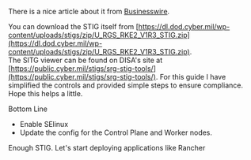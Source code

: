 There is a nice article about it from [Businesswire](https://www.businesswire.com/news/home/20221101005546/en/DISA-Validates-Rancher-Government-Solutions%E2%80%99-Kubernetes-Distribution-RKE2-Security-Technical-Implementation-Guide).

You can download the STIG itself from [https://dl.dod.cyber.mil/wp-content/uploads/stigs/zip/U_RGS_RKE2_V1R3_STIG.zip](https://dl.dod.cyber.mil/wp-content/uploads/stigs/zip/U_RGS_RKE2_V1R3_STIG.zip).   
The SITG viewer can be found on DISA's site at [https://public.cyber.mil/stigs/srg-stig-tools/](https://public.cyber.mil/stigs/srg-stig-tools/). For this guide I have simplified the controls and provided simple steps to ensure compliance. Hope this helps a little.

Bottom Line

* Enable SElinux
* Update the config for the Control Plane and Worker nodes.

Enough STIG. Let's start deploying applications like Rancher